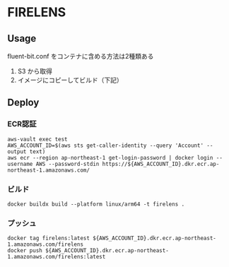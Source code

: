 # FIRELENS

## Usage
fluent-bit.conf をコンテナに含める方法は2種類ある
1. S3 から取得
2. イメージにコピーしてビルド（下記）

## Deploy

### ECR認証
```
aws-vault exec test
AWS_ACCOUNT_ID=$(aws sts get-caller-identity --query 'Account' --output text)
aws ecr --region ap-northeast-1 get-login-password | docker login --username AWS --password-stdin https://${AWS_ACCOUNT_ID}.dkr.ecr.ap-northeast-1.amazonaws.com/
```

### ビルド
```
docker buildx build --platform linux/arm64 -t firelens .
```

### プッシュ
```
docker tag firelens:latest ${AWS_ACCOUNT_ID}.dkr.ecr.ap-northeast-1.amazonaws.com/firelens
docker push ${AWS_ACCOUNT_ID}.dkr.ecr.ap-northeast-1.amazonaws.com/firelens:latest
```
